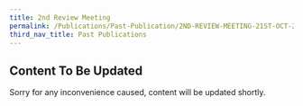 ```yaml
---
title: 2nd Review Meeting
permalink: /Publications/Past-Publication/2ND-REVIEW-MEETING-21ST-OCT-2005
third_nav_title: Past Publications
---
```

## **Content To Be Updated**
Sorry for any inconvenience caused, content will be updated shortly.